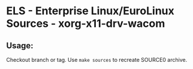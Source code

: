 # ELS - Enterprise Linux/EuroLinux Sources - xorg-x11-drv-wacom
 
## Usage:
  Checkout branch or tag. Use `make sources` to recreate  SOURCE0 archive.
